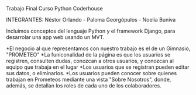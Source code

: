 Trabajo Final Curso Python Coderhouse

INTEGRANTES: Néstor Orlando - Paloma Georgópulos - Noelia Buniva

Incluimos conceptos del lenguaje Python y el framework Django, para desarrolar una app web usando un MVT.

*El negocio al que representamos con nuestro trabajo es el de un Gimnasio, "PROMETEO"
*La funiconalidad de la página es que los usuarios se registren, consulten dudas, conozcan a otros
usuarios, y conozcan al equipo que trabaja en el lugar
*Los usuarios que se registran pueden editar sus datos, o eliminarlos.
*Los usuarios pueden conocer sobre quienes trabajan en Prometeos mediante una vista "Sobre Nosotros", donde,
además, se detallan los roles de cada uno de los colaboradores.
